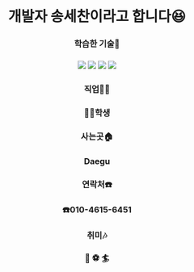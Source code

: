 <h1 align="center">개발자 송세찬이라고 합니다😆</h1>

<h3 align="center">학습한 기술📝</h3>
<h3 align="center"><img src="https://img.shields.io/badge/Python-3766AB?style=flat-square&logo=Python&logoColor=white"/>   <img src="https://img.shields.io/badge/C++-00599C?logo=C++">   <img src="https://img.shields.io/badge/androidstudio-3DDC84?logo=androidstudio"> <img src="https://img.shields.io/badge/JAVA-007396?style=flat-square&logo=Java&logoColor=white"/></h3>
<h3 align="center">직업👮‍♀   <h3 align="center">👨‍💻학생</h3>
<h3 align="center">사는곳🏠   <h3 align="center"> Daegu</h3>
<h3 align="center">연락처☎️   <h3 align="center">☎️010-4615-6451</h3>
<h3 align="center">취미🎶     <h3 align="center">🎸 ⚽ 🏄</h3>
